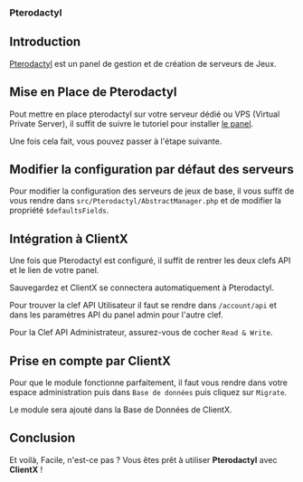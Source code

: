 ### Pterodactyl

## Introduction
[Pterodactyl](https://pterodactyl.io) est un panel de gestion et de création de serveurs de Jeux.

## Mise en Place de Pterodactyl

Pout mettre en place pterodactyl sur votre serveur dédié ou VPS (Virtual Private Server), il suffit de suivre le tutoriel pour installer [le panel](https://pterodactyl.io).

Une fois cela fait, vous pouvez passer à l'étape suivante.

## Modifier la configuration par défaut des serveurs

Pour modifier la configuration des serveurs de jeux de base, il vous suffit de vous rendre dans ```src/Pterodactyl/AbstractManager.php``` et de modifier la propriété ```$defaultsFields```.

## Intégration à ClientX

Une fois que Pterodactyl est configuré, il suffit de rentrer les deux clefs API et le lien de votre panel.

Sauvegardez et ClientX se connectera automatiquement à Pterodactyl.

Pour trouver la clef API Utilisateur il faut se rendre dans ```/account/api``` et dans les paramètres API du panel admin pour l'autre clef.

Pour la Clef API Administrateur, assurez-vous de cocher ```Read & Write```.

## Prise en compte par ClientX

Pour que le module fonctionne parfaitement, il faut vous rendre dans votre espace administration puis dans ```Base de données``` puis cliquez sur ```Migrate```.

Le module sera ajouté dans la Base de Données de ClientX.

## Conclusion

Et voilà, Facile, n'est-ce pas ? Vous êtes prêt à utiliser **Pterodactyl** avec **ClientX** ! 

